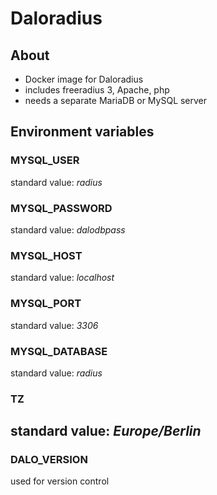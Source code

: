 # Daloradius

## About
* Docker image for Daloradius
* includes freeradius 3, Apache, php
* needs a separate MariaDB or MySQL server

## Environment variables

### MYSQL_USER
standard value: *radius*
### MYSQL_PASSWORD
standard value: *dalodbpass*
### MYSQL_HOST
standard value: *localhost*
### MYSQL_PORT
standard value: *3306*
### MYSQL_DATABASE
standard value: *radius*
### TZ
standard value: *Europe/Berlin*
---
### DALO_VERSION
used for version control

